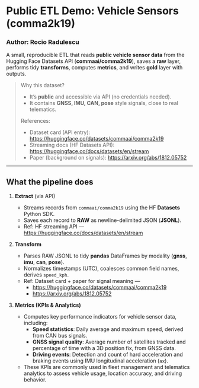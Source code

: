 # Public ETL Demo: Vehicle Sensors (comma2k19)
### Author: Rocio Radulescu 

A small, reproducible ETL that reads **public vehicle sensor data** from the
Hugging Face Datasets API (**commaai/comma2k19**), saves a **raw**
layer, performs tidy **transforms**, computes **metrics**, and writes **gold** layer with
outputs.

> Why this dataset?
> - It’s **public** and accessible via API (no credentials needed).
> - It contains **GNSS, IMU, CAN, pose** style signals, close to real telematics.
>
> References:
> - Dataset card (API entry): https://huggingface.co/datasets/commaai/comma2k19  
> - Streaming docs (HF Datasets API): https://huggingface.co/docs/datasets/en/stream  
> - Paper (background on signals): https://arxiv.org/abs/1812.05752

---

## What the pipeline does

1. **Extract** (via API)  
   - Streams records from `commaai/comma2k19` using the HF **Datasets** Python SDK.  
   - Saves each record to **RAW** as newline-delimited JSON (**JSONL**).  
   - Ref: HF streaming API — https://huggingface.co/docs/datasets/en/stream

2. **Transform**  
   - Parses RAW JSONL to tidy **pandas** DataFrames by modality (**gnss**, **imu**, **can**, **pose**).  
   - Normalizes timestamps (UTC), coalesces common field names, derives `speed_kph`.  
   - Ref: Dataset card + paper for signal meaning —  
     - https://huggingface.co/datasets/commaai/comma2k19  
     - https://arxiv.org/abs/1812.05752

3. **Metrics (KPIs & Analytics)**  
   - Computes key performance indicators for vehicle sensor data, including:  
     - **Speed statistics**: Daily average and maximum speed, derived from CAN bus signals.  
     - **GNSS signal quality**: Average number of satellites tracked and percentage of time with a 3D position fix, from GNSS data.  
     - **Driving events**: Detection and count of hard acceleration and braking events using IMU longitudinal acceleration (`ax`).  
   - These KPIs are commonly used in fleet management and telematics analytics to assess vehicle usage, location accuracy, and driving behavior.

